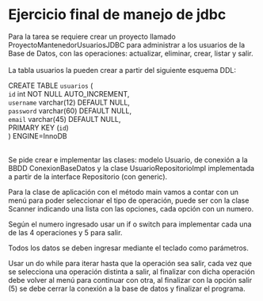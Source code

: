 # Ejercicio final de manejo de jdbc

Para la tarea se requiere crear un proyecto llamado ProyectoMantenedorUsuariosJDBC para administrar a los usuarios de la Base de Datos, con las operaciones: actualizar, eliminar, crear, listar y salir. <br>
<br>
La tabla usuarios la pueden crear a partir del siguiente esquema DDL: <br>

CREATE TABLE `usuarios` ( <br>
  `id` int NOT NULL AUTO_INCREMENT, <br>
  `username` varchar(12) DEFAULT NULL, <br>
  `password` varchar(60) DEFAULT NULL, <br>
  `email` varchar(45) DEFAULT NULL, <br>
  PRIMARY KEY (`id`) <br>
) ENGINE=InnoDB <br>
 <br>

Se pide crear e implementar las clases: modelo Usuario, de conexión a la BBDD ConexionBaseDatos y la clase UsuarioRepositorioImpl implementada a partir de la interface Repositorio (con generic). <br>

Para la clase de aplicación con el método main vamos a contar con un menú para poder seleccionar el tipo de operación, puede ser con la clase Scanner indicando una lista con las opciones, cada opción con un numero. <br>

Según el numero ingresado usar un if o switch para implementar cada una de las 4 operaciones y 5 para salir. <br>

Todos los datos se deben ingresar mediante el teclado como parámetros. <br>

Usar un do while para iterar hasta que la operación sea salir, cada vez que se selecciona una operación distinta a salir, al finalizar con dicha operación debe volver al menú para continuar con otra, al finalizar con la opción salir (5) se debe cerrar la conexión a la base de datos y finalizar el programa. <br>
